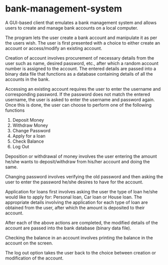 # bank-management-system
A GUI-based client that emulates a bank management system and allows users to create and manage bank accounts on a local computer.

The program lets the user create a bank account and manipulate it as per the users wish. The user is first presented with a choice to either create an account or access/modify an existing account.

Creation of account involves procurement of necessary details from the user such as name, desired password, etc., after which a random account number is assigned to the account. The entered details are passed into a binary data file that functions as a database containing details of all the accounts in the bank.

Accessing an existing account requires the user to enter the username and corresponding password. If the password does not match the entered username, the user is asked to enter the username and password again. Once this is done, the user can choose to perform one of the following functions

1.	Deposit Money
2.	Withdraw Money
3.	Change Password
4.	Apply for a loan
5.	Check Balance
6.	Log Out

Deposition or withdrawal of money involves the user entering the amount he/she wants to deposit/withdraw from his/her account and doing the same.

Changing password involves verifying the old password and then asking the user to enter the password he/she desires to have for the account.

Application for loans first involves asking the user the type of loan he/she would like to apply for: Personal loan, Car loan or House loan. The appropriate details involving the application for each type of loan are obtained from the user, after which the amount is deposited to their account.

After each of the above actions are completed, the modified details of the account are passed into the bank database (binary data file).

Checking the balance in an account involves printing the balance in the account on the screen.

The log out option takes the user back to the choice between creation or modification of the account.
